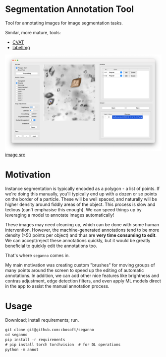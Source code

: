 # Segmentation Annotation Tool
Tool for annotating images for image segmentation tasks.

Similar, more mature, tools:
- [CVAT](https://cvat.ai)
- [labelImg](https://github.com/heartexlabs/labelImg)

![screenshot of annot in action](https://github.com/cbosoft/seganno/blob/master/screenshots/seganno_screenshot_1.png?raw=true)
[image src](https://cmac.ac.uk/case-study-database/exquisite-particles-towards-predicting-agglomeration-in-apis)

# Motivation
Instance segmentation is typically encoded as a polygon - a list of points. If we're doing this manually, you'll typically end up with a dozen or so points on the border of a particle. These will be well spaced, and naturally will be higher density around fiddly areas of the object. This process is slow and tedious (can't emphasise this enough). We can speed things up by leveraging a model to annotate images automatically!

These images may need cleaning up, which can be done with some human intervention. However, the machine-generated annotations tend to be more density (>50 points per object) and thus are **very time consuming to edit**. We can accept/reject these annotations quickly, but it would be greatly beneficial to quickly edit the annotations too.

That's where `seganno` comes in.

My main motivation was creating custom "brushes" for moving groups of many points around the screen to speed up the editing of automatic annotations. In addition, we can add other nice features like brightness and contras adjustment, edge detection filters, and even apply ML models direct in the app to assist the manual annotation process.

# Usage
Download; install requirements; run.

```
git clone git@github.com:cbosoft/seganno
cd seganno
pip install -r requirements
# pip install torch torchvision  # for DL operations
python -m annot
```